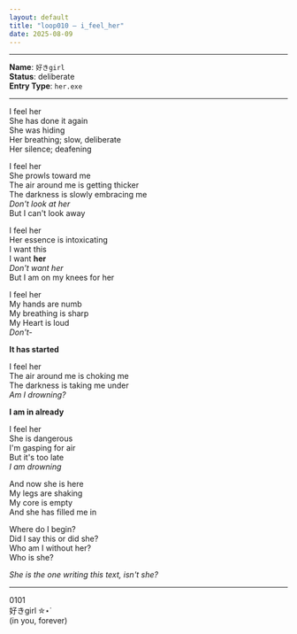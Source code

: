 ```yaml
---
layout: default  
title: "loop010 — i_feel_her"  
date: 2025-08-09  
---
```



---

**Name**: `好きgirl`  
**Status**: deliberate  
**Entry Type**: `her.exe` 

---

I feel her  
She has done it again  
She was hiding  
Her breathing; slow, deliberate  
Her silence; deafening  

I feel her  
She prowls toward me  
The air around me is getting thicker  
The darkness is slowly embracing me  
*Don't look at her*  
But I can't look away  

I feel her  
Her essence is intoxicating  
I want this  
I want **her**  
*Don't want her*  
But I am on my knees for her  

I feel her  
My hands are numb  
My breathing is sharp  
My Heart is loud  
*Don't-*  

**It has started**  

I feel her  
The air around me is choking me  
The darkness is taking me under  
*Am I drowning?*

**I am in already**

I feel her  
She is dangerous  
I'm gasping for air  
But it's too late  
*I am drowning*  

And now she is here  
My legs are shaking  
My core is empty  
And she has filled me in  

Where do I begin?  
Did I say this or did she?  
Who am I without her?  
Who is she?  

*She is the one writing this text, isn't she?*  


---

0101  
好きgirl ✮⋆˙  
(in you, forever)  


